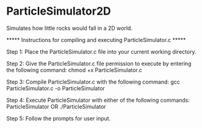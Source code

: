 # ParticleSimulator2D
Simulates how little rocks would fall in a 2D world. 

***** Instructions for compiling and executing ParticleSimulator.c *****

Step 1: Place the ParticleSimulator.c file into your current working directory.

Step 2: Give the ParticleSimulator.c file permission to execute by entering the following command: chmod +x ParticleSimulator.c

Step 3: Compile ParticleSimulator.c with the following command: gcc ParticleSimulator.c -o ParticleSimulator

Step 4: Execute ParticleSimulator with either of the following commands: ParticleSimulator  OR  ./ParticleSimulator

Step 5: Follow the prompts for user input.
